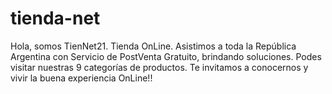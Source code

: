 # tienda-net
Hola, somos TienNet21.
Tienda OnLine.
Asistimos a toda la República Argentina con Servicio de PostVenta Gratuito, brindando soluciones.
Podes visitar nuestras 9 categorías de productos.
Te invitamos a conocernos y vivir la buena experiencia OnLine!!
